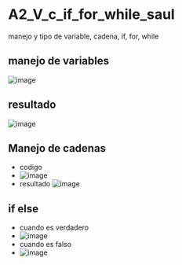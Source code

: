 # A2_V_c_if_for_while_saul
manejo y tipo de variable, cadena, if, for, while
## manejo de variables 
![image](https://github.com/user-attachments/assets/0a042807-ba96-45a3-b4d6-154a7725feca)
## resultado 
![image](https://github.com/user-attachments/assets/bb0b4cf6-a8f5-4b3d-9dce-a3133c258185)
## Manejo de cadenas 
- codigo
- ![image](https://github.com/user-attachments/assets/8e9e68b2-5f39-4c39-87db-8453fdc356c7)
- resultado 
![image](https://github.com/user-attachments/assets/1409c20d-2e1a-41a8-9505-86e8f7cad5f1)
## if else 
- cuando es verdadero
- ![image](https://github.com/user-attachments/assets/15c8af38-fec7-4781-aec2-a04dbeb2f6be)
- cuando es falso
- ![image](https://github.com/user-attachments/assets/a31e64c3-5309-47bd-be0a-5a54931e7ce9)





